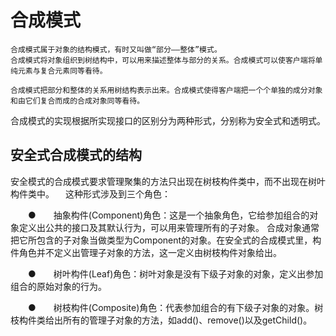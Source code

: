 # 合成模式
    合成模式属于对象的结构模式，有时又叫做“部分——整体”模式。
    合成模式将对象组织到树结构中，可以用来描述整体与部分的关系。合成模式可以使客户端将单纯元素与复合元素同等看待。
   
    合成模式把部分和整体的关系用树结构表示出来。合成模式使得客户端把一个个单独的成分对象和由它们复合而成的合成对象同等看待。
   合成模式的实现根据所实现接口的区别分为两种形式，分别称为安全式和透明式。
## 安全式合成模式的结构
   安全模式的合成模式要求管理聚集的方法只出现在树枝构件类中，而不出现在树叶构件类中。
　这种形式涉及到三个角色：

　　●　　抽象构件(Component)角色：这是一个抽象角色，它给参加组合的对象定义出公共的接口及其默认行为，可以用来管理所有的子对象。
                                合成对象通常把它所包含的子对象当做类型为Component的对象。在安全式的合成模式里，构件角色并不定义出管理子对象的方法，这一定义由树枝构件对象给出。

　　●　　树叶构件(Leaf)角色：树叶对象是没有下级子对象的对象，定义出参加组合的原始对象的行为。

　　●　　树枝构件(Composite)角色：代表参加组合的有下级子对象的对象。树枝构件类给出所有的管理子对象的方法，如add()、remove()以及getChild()。